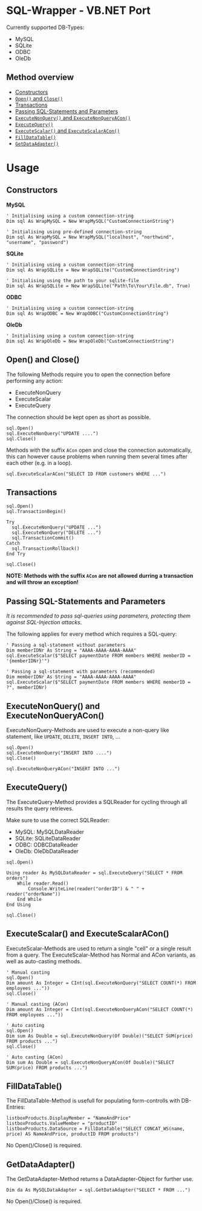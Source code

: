 # SQL-Wrapper - VB.NET Port

Currently supported DB-Types:
- MySQL
- SQLite
- ODBC
- OleDb

## Method overview

- [Constructors](https://github.com/TobiHatti/SQL-Wrapper-Classes/tree/master/Finished/VB.NET#constructors)
- [`Open()` and `Close()`](https://github.com/TobiHatti/SQL-Wrapper-Classes/tree/master/Finished/VB.NET#open-and-close)
- [Transactions](https://github.com/TobiHatti/SQL-Wrapper-Classes/tree/master/Finished/VB.NET#transactions)
- [Passing SQL-Statements and Parameters](https://github.com/TobiHatti/SQL-Wrapper-Classes/tree/master/Finished/VB.NET#passing-sql-statements-and-parameters)
- [`ExecuteNonQuery()` and `ExecuteNonQueryACon()`](https://github.com/TobiHatti/SQL-Wrapper-Classes/tree/master/Finished/VB.NET#executenonquery-and-executenonqueryacon)
- [`ExecuteQuery()`](https://github.com/TobiHatti/SQL-Wrapper-Classes/tree/master/Finished/VB.NET#executequery)
- [`ExecuteScalar()` and `ExecuteScalarACon()`](https://github.com/TobiHatti/SQL-Wrapper-Classes/tree/master/Finished/VB.NET#executescalar-and-executescalaracon)
- [`FillDataTable()`](https://github.com/TobiHatti/SQL-Wrapper-Classes/tree/master/Finished/VB.NET#filldatatable)
- [`GetDataAdapter()`](https://github.com/TobiHatti/SQL-Wrapper-Classes/tree/master/Finished/VB.NET#getdataadapter)

# Usage

## Constructors

__MySQL__
```vbnet
' Initialising using a custom connection-string
Dim sql As WrapMySQL = New WrapMySQL("CustomConnectionString")

' Initialising using pre-defined connection-string
Dim sql As WrapMySQL = New WrapMySQL("localhost", "northwind", "username", "password")
```
__SQLite__
```vbnet
' Initialising using a custom connection-string
Dim sql As WrapSQLite = New WrapSQLite("CustomConnectionString")

' Initialising using the path to your sqlite-file
Dim sql As WrapSQLite = New WrapSQLite("Path\To\Your\File.db", True)
```
__ODBC__
```vbnet
' Initialising using a custom connection-string
Dim sql As WrapODBC = New WrapODBC("CustomConnectionString")
```

__OleDb__
```vbnet
' Initialising using a custom connection-string
Dim sql As WrapOleDb = New WrapOleDb("CustomConnectionString")
```

## Open() and Close()

The following Methods require you to open the connection before performing any action:
- ExecuteNonQuery
- ExecuteScalar
- ExecuteQuery

The connection should be kept open as short as possible.
```vbnet
sql.Open()
sql.ExecuteNonQuery("UPDATE ....")
sql.Close()
```

Methods with the suffix `ACon` open and close the connection automatically, this can however cause problems when running them several times after each other (e.g. in a loop). 

```vbnet
sql.ExecuteScalarACon("SELECT ID FROM customers WHERE ...")
```

## Transactions

```vbnet
sql.Open()
sql.TransactionBegin()

Try
  sql.ExecuteNonQuery("UPDATE ...")
  sql.ExecuteNonQuery("DELETE ...")
  sql.TransactionCommit()
Catch
  sql.TransactionRollback()
End Try

sql.Close()
```
__NOTE: Methods with the suffix `ACon` are not allowed durring a transaction and will throw an exception!__

## Passing SQL-Statements and Parameters

_It is recommended to pass sql-queries using parameters, protecting them against SQL-Injection attacks._

The following applies for every method which requires a SQL-query:
```vbnet
' Passing a sql-statement without parameters
Dim memberIDNr As String = "AAAA-AAAA-AAAA-AAAA"
sql.ExecuteScalar($"SELECT paymentDate FROM members WHERE memberID = '{memberIDNr}'")

' Passing a sql-statement with parameters (recommended)
Dim memberIDNr As String = "AAAA-AAAA-AAAA-AAAA"
sql.ExecuteScalar($"SELECT paymentDate FROM members WHERE memberID = ?", memberIDNr)
```

## ExecuteNonQuery() and ExecuteNonQueryACon()

ExecuteNonQuery-Methods are used to execute a non-query like statement, like `UPDATE`, `DELETE`, `INSERT INTO`, ...

```vbnet
sql.Open()
sql.ExecuteNonQuery("INSERT INTO ....")
sql.Close()
```

```vbnet
sql.ExecuteNonQueryACon("INSERT INTO ...")
```

## ExecuteQuery()

The ExecuteQuery-Method provides a SQLReader for cycling through all results the query retrieves.

Make sure to use the correct SQLReader:
- MySQL: MySQLDataReader
- SQLite: SQLiteDataReader
- ODBC: ODBCDataReader
- OleDb: OleDbDataReader

```vbnet
sql.Open()

Using reader As MySQLDataReader = sql.ExecuteQuery("SELECT * FROM orders")
    While reader.Read()
        Console.WriteLine(reader("orderID") & " " + reader("orderName"))
    End While
End Using

sql.Close()
```

## ExecuteScalar() and ExecuteScalarACon()

ExecuteScalar-Methods are used to return a single "cell" or a single result from a query.
The ExecuteScalar-Method has Normal and ACon variants, as well as auto-casting methods.

```vbnet
' Manual casting
sql.Open()
Dim amount As Integer = CInt(sql.ExecuteNonQuery("SELECT COUNT(*) FROM employees ..."))
sql.Close()
```

```vbnet
' Manual casting (ACon)
Dim amount As Integer = CInt(sql.ExecuteNonQueryACon("SELECT COUNT(*) FROM employees ..."))
```

```vbnet
' Auto casting
sql.Open()
Dim sum As Double = sql.ExecuteNonQuery(Of Double)("SELECT SUM(price) FROM products ...")
sql.Close()
```

```vbnet
' Auto casting (ACon)
Dim sum As Double = sql.ExecuteNonQueryACon(Of Double)("SELECT SUM(price) FROM products ...")
```

## FillDataTable()

The FillDataTable-Method is usefull for populating form-controlls with DB-Entries:
```vbnet
listboxProducts.DisplayMember = "NameAndPrice"
listboxProducts.ValueMember = "productID"
listboxProducts.DataSource = FillDataTable("SELECT CONCAT_WS(name, price) AS NameAndPrice, productID FROM products")
```
No Open()/Close() is required.

## GetDataAdapter()

The GetDataAdapter-Method returns a DataAdapter-Object for further use.
```vbnet
Dim da As MySQLDataAdapter = sql.GetDataAdapter("SELECT * FROM ...")
```
No Open()/Close() is required.
